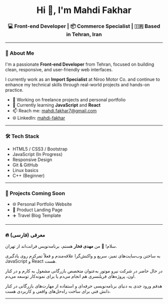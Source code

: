 <h1 align="center">Hi 👋, I'm Mahdi Fakhar</h1>

<h3 align="center">💻 Front-end Developer | 📦 Commerce Specialist | 🇮🇷 Based in Tehran, Iran</h3>

---

### 🚀 About Me

I'm a passionate **Front-end Developer** from Tehran, focused on building clean, responsive, and user-friendly web interfaces.

I currently work as an **Import Specialist** at Niroo Motor Co. and continue to enhance my technical skills through real-world projects and hands-on practice.

- 💼 Working on freelance projects and personal portfolio  
- 🌱 Currently learning **JavaScript** and **React**  
- 📫 Reach me: mahdi.fakhar7@gmail.com  
- 🌐 LinkedIn: [mahdi-fakhar](https://www.linkedin.com/in/mahdi-fakhar)

---

### 🛠️ Tech Stack

- HTML5 / CSS3 / Bootstrap  
- JavaScript (In Progress)  
- Responsive Design  
- Git & GitHub  
- Linux basics  
- C++ (Beginner)

---

### 📂 Projects Coming Soon

- 🌐 Personal Portfolio Website  
- 📱 Product Landing Page  
- ✈️ Travel Blog Template

---

### 🔥 معرفی (فارسی)

سلام! 👋 من **مهدی فخار** هستم، برنامه‌نویس فرانت‌اند از تهران.

به ساختن وب‌سایت‌های تمیز، سریع و واکنش‌گرا علاقه‌مندم و فعلاً تمرکزم روی یادگیری JavaScript و React هست.

در حال حاضر در شرکت نیرو موتور به‌عنوان متخصص بازرگانی مشغول به کارم و در کنار اون، پروژه‌های فریلنسری هم انجام می‌دم یا برای نمونه‌کار توسعه می‌دم.

هدفم ورود جدی به دنیای برنامه‌نویسی حرفه‌ای و استفاده از مهارت‌های بازرگانی در کنار دانش فنی برای ساخت راه‌حل‌های واقعی و کاربردی هست.

---

